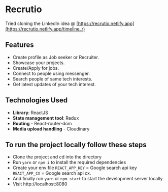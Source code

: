 # Recrutio
Tried cloning the LinkedIn idea @ [https://recrutio.netlify.app](https://recrutio.netlify.app/timeline_r)

## Features
- Create profile as Job seeker or Recruiter.
- Showcase your projects.
- Create/Apply for jobs.
- Connect to people using messenger.
- Search people of same tech interests.
- Get latest updates of your tech interest.

## Technologies Used
- **Library**: ReactJS
- **State management tool**: Redux
- **Routing** - React-router-dom
- **Media upload handling** - Cloudinary

## To run the project locally follow these steps
- Clone the project and cd into the directory
- Run `yarn` or `npm i` to install the required dependencies
- Create your env file `REACT_APP_KEY` = Google search api key `REACT_APP_CX` = Google search api cx.
- And finally run `yarn` or `npm start` to start the development server locally
- Visit http://localhost:8080
